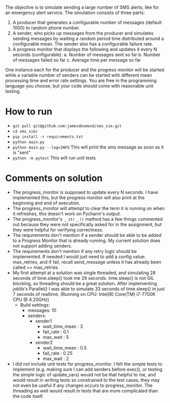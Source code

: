 The objective is to simulate sending a large number of SMS alerts, like for an emergency alert
service. The simulation consists of three parts:
1. A producer that generates a configurable number of messages (default 1000) to random
phone number.
2. A sender, who picks up messages from the producer and simulates sending messages by
waiting a random period time distributed around a configurable mean. The sender also
has a configurable failure rate.
3. A progress monitor that displays the following and updates it every N seconds
(configurable):
a. Number of messages sent so far
b. Number of messages failed so far
c. Average time per message so far

One instance each for the producer and the progress monitor will be started while a variable
number of senders can be started with different mean processing time and error rate settings.
You are free in the programming language you choose, but your code should come with
reasonable unit testing.

# How to run
- `git pull git@github.com:jamesdesmond/sms_sim.git`
- `cd sms_sim/`
- `pip install -r requirements.txt`
- `python main.py`
- `python main.py --log=INFO` This will print the sms message as soon as it is "sent"
- `python -m pytest` This will run unit tests

# Comments on solution
- The progress_monitor is supposed to update every N seconds. I have implemented this, but the progress monitor will also print at the beginning and end of execution.
- The progress_monitor will attempt to clear the term it is running on when it refreshes, this doesn't work on Pycharm's output.
- The progress_monitor's `__str__()` method has a few things commented out because they were not specifically asked for in the assignment, but they were helpful for verifying correctness.
- The requirements don't mention if a sender should be able to be added to a Progress Monitor that is already running. My current solution does not support adding senders.
- The requirements don't mention if any retry logic should be implemented. If needed I would just need to add a config value: max_retries, and if fail, recall send_message unless it has already been called == max_retries
- My first attempt at a solution was single threaded, and simulating 28 seconds of time.sleep() took me 29 seconds. time.sleep() is not GIL blocking, so threading should be a great solution. After implementing joblib's Parallel() I was able to simulate 33 seconds of time.sleep() in just 7 seconds of realtime. (Running on CPU: Intel(R) Core(TM) i7-7700K CPU @ 4.20GHz)
    - Build settings:
        - messages: 10
        - senders:
            - sender1
                - wait_time_mean : 3
                - fail_rate : 0.1
                - max_wait : 5
            - sender2
                - wait_time_mean : 0.5
                - fail_rate : 0.25
                - max_wait : 2
- I did not include unit tests for progress_monitor. I felt the simple tests to implement (e.g. making sure I can add senders before exec(), or testing the simple logic of update_vars) would not be that helpful to me, and would result in writing tests so constrained to the test cases, they may not even be useful if any changes occurs to progress_monitor. The threading as well would result in tests that are more complicated than the code itself.
